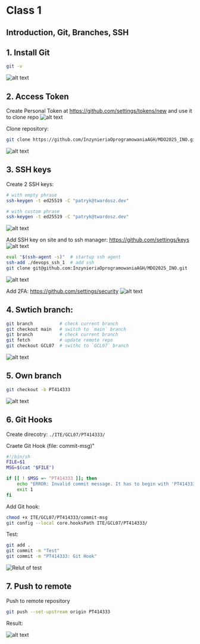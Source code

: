 # Class 1
## Introduction, Git, Branches, SSH

## 1. Install Git

```sh
git -v
```
![alt text](class1/1.png)

## 2. Access Token

Create Personal Token at https://github.com/settings/tokens/new and use it to clone repo
![alt text](<class1/2 create token.png>)

Clone repository:
```sh
git clone https://github.com/InzynieriaOprogramowaniaAGH/MDO2025_INO.git
```
![alt text](<class1/2 clone-1.png>)

## 3. SSH keys
Create 2 SSH keys:
```sh
# with empty phrase
ssh-keygen -t ed25519 -C "patryk@twardosz.dev"

# with custom phrase 
ssh-keygen -t ed25519 -C "patryk@twardosz.dev"
```
![alt text](<class1/3 create.png>)


Add SSH key on site and to ssh manager: 
https://github.com/settings/keys
![alt text](<class1/3 add ssh key.png>)

```sh
eval "$(ssh-agent -s)"  # startup ssh agent
ssh-add ./devops_ssh_1  # add ssh
git clone git@github.com:InzynieriaOprogramowaniaAGH/MDO2025_INO.git
```
![alt text](<class1/3 add ssh key 2.png>)

Add 2FA: https://github.com/settings/security
![alt text](<class1/3 add 2FA.png>)

## 4. Swtich branch:
```sh
git branch          # check current branch
git checkout main   # switch to `main` branch
git branch          # check current branch
git fetch           # update remote repo
git checkout GCL07  # swithc to `GCL07` branch
```
![alt text](class1/4.png)

## 5. Own branch
```sh
git checkout -b PT414333
```
![alt text](class1/5-1.png)

## 6. Git Hooks
Create direcotry:
`./ITE/GCL07/PT414333/`

Craete Git Hook (file: commit-msg)"
```sh commit-msg
#!/bin/sh
FILE=$1
MSG=$(cat "$FILE")

if [[ ! $MSG =~ ^PT414333 ]]; then
    echo "ERROR: Invalid commit message. It has to begin with 'PT414333'."
    exit 1
fi
```

Add Git hook:
```sh
chmod +x ITE/GCL07/PT414333/commit-msg
git config --local core.hooksPath ITE/GCL07/PT414333/
```

Test:

```sh
git add .
git commit -m "Test"
git commit -m "PT414333: Git Hook"
```
![Relut of test](class1/6.png)

## 7. Push to remote
Push to remote repository
```sh
git push --set-upstream origin PT414333
```
Result:

![alt text](class1/7.png)